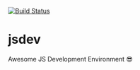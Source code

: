 [![Build Status](https://travis-ci.org/eaorak/jsdev.svg?branch=master)](https://travis-ci.org/eaorak/jsdev)

# jsdev
Awesome JS Development Environment :sunglasses:

